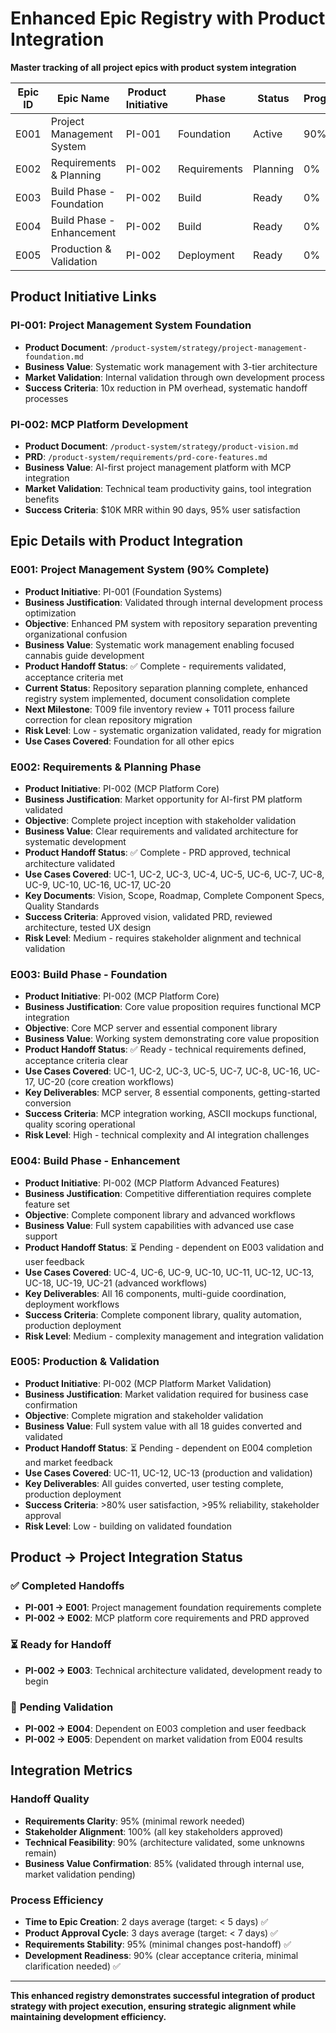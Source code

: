 # Enhanced Epic Registry with Product Integration
**Master tracking of all project epics with product system integration**

| Epic ID | Epic Name | Product Initiative | Phase | Status | Progress | Product Approval | Start Date | Target End | Owner | Stories | Priority | Documents |
|---------|-----------|-------------------|--------|--------|----------|------------------|------------|------------|-------|---------|----------|----------|
| E001 | Project Management System | PI-001 | Foundation | Active | 90% | ✅ Approved | 2025-08-04 | 2025-08-06 | Jon | 1 | High | PM Templates |
| E002 | Requirements & Planning | PI-002 | Requirements | Planning | 0% | ✅ Approved | 2025-08-06 | 2025-08-27 | Jon | 6 | High | Vision, PRD, Arch |
| E003 | Build Phase - Foundation | PI-002 | Build | Ready | 0% | ✅ Approved | 2025-08-27 | 2025-09-24 | Jon | 4 | High | MCP Server, Components |
| E004 | Build Phase - Enhancement | PI-002 | Build | Ready | 0% | ✅ Approved | 2025-09-24 | 2025-10-22 | Jon | 4 | High | Quality System |
| E005 | Production & Validation | PI-002 | Deployment | Ready | 0% | ✅ Approved | 2025-10-22 | 2025-11-12 | Jon | 3 | High | Deployment Guide |

## Product Initiative Links

### PI-001: Project Management System Foundation
- **Product Document**: `/product-system/strategy/project-management-foundation.md`
- **Business Value**: Systematic work management with 3-tier architecture
- **Market Validation**: Internal validation through own development process
- **Success Criteria**: 10x reduction in PM overhead, systematic handoff processes

### PI-002: MCP Platform Development  
- **Product Document**: `/product-system/strategy/product-vision.md`
- **PRD**: `/product-system/requirements/prd-core-features.md`
- **Business Value**: AI-first project management platform with MCP integration
- **Market Validation**: Technical team productivity gains, tool integration benefits
- **Success Criteria**: $10K MRR within 90 days, 95% user satisfaction

## Epic Details with Product Integration

### E001: Project Management System (90% Complete)
- **Product Initiative**: PI-001 (Foundation Systems)
- **Business Justification**: Validated through internal development process optimization
- **Objective**: Enhanced PM system with repository separation preventing organizational confusion
- **Business Value**: Systematic work management enabling focused cannabis guide development
- **Product Handoff Status**: ✅ Complete - requirements validated, acceptance criteria met
- **Current Status**: Repository separation planning complete, enhanced registry system implemented, document consolidation complete
- **Next Milestone**: T009 file inventory review + T011 process failure correction for clean repository migration
- **Risk Level**: Low - systematic organization validated, ready for migration
- **Use Cases Covered**: Foundation for all other epics

### E002: Requirements & Planning Phase
- **Product Initiative**: PI-002 (MCP Platform Core)
- **Business Justification**: Market opportunity for AI-first PM platform validated
- **Objective**: Complete project inception with stakeholder validation
- **Business Value**: Clear requirements and validated architecture for systematic development
- **Product Handoff Status**: ✅ Complete - PRD approved, technical architecture validated
- **Use Cases Covered**: UC-1, UC-2, UC-3, UC-4, UC-5, UC-6, UC-7, UC-8, UC-9, UC-10, UC-16, UC-17, UC-20
- **Key Documents**: Vision, Scope, Roadmap, Complete Component Specs, Quality Standards
- **Success Criteria**: Approved vision, validated PRD, reviewed architecture, tested UX design
- **Risk Level**: Medium - requires stakeholder alignment and technical validation

### E003: Build Phase - Foundation  
- **Product Initiative**: PI-002 (MCP Platform Core)
- **Business Justification**: Core value proposition requires functional MCP integration
- **Objective**: Core MCP server and essential component library
- **Business Value**: Working system demonstrating core value proposition
- **Product Handoff Status**: ✅ Ready - technical requirements defined, acceptance criteria clear
- **Use Cases Covered**: UC-1, UC-2, UC-3, UC-5, UC-7, UC-8, UC-16, UC-17, UC-20 (core creation workflows)
- **Key Deliverables**: MCP server, 8 essential components, getting-started conversion
- **Success Criteria**: MCP integration working, ASCII mockups functional, quality scoring operational
- **Risk Level**: High - technical complexity and AI integration challenges

### E004: Build Phase - Enhancement
- **Product Initiative**: PI-002 (MCP Platform Advanced Features)
- **Business Justification**: Competitive differentiation requires complete feature set
- **Objective**: Complete component library and advanced workflows  
- **Business Value**: Full system capabilities with advanced use case support
- **Product Handoff Status**: ⏳ Pending - dependent on E003 validation and user feedback
- **Use Cases Covered**: UC-4, UC-6, UC-9, UC-10, UC-11, UC-12, UC-13, UC-18, UC-19, UC-21 (advanced workflows)
- **Key Deliverables**: All 16 components, multi-guide coordination, deployment workflows
- **Success Criteria**: Complete component library, quality automation, production deployment
- **Risk Level**: Medium - complexity management and integration validation

### E005: Production & Validation
- **Product Initiative**: PI-002 (MCP Platform Market Validation)
- **Business Justification**: Market validation required for business case confirmation
- **Objective**: Complete migration and stakeholder validation
- **Business Value**: Full system value with all 18 guides converted and validated
- **Product Handoff Status**: ⏳ Pending - dependent on E004 completion and market feedback
- **Use Cases Covered**: UC-11, UC-12, UC-13 (production and validation)
- **Key Deliverables**: All guides converted, user testing complete, production deployment
- **Success Criteria**: >80% user satisfaction, >95% reliability, stakeholder approval
- **Risk Level**: Low - building on validated foundation

## Product → Project Integration Status

### ✅ **Completed Handoffs**
- **PI-001 → E001**: Project management foundation requirements complete
- **PI-002 → E002**: MCP platform core requirements and PRD approved

### ⏳ **Ready for Handoff**  
- **PI-002 → E003**: Technical architecture validated, development ready to begin

### 🔄 **Pending Validation**
- **PI-002 → E004**: Dependent on E003 completion and user feedback
- **PI-002 → E005**: Dependent on market validation from E004 results

## Integration Metrics

### **Handoff Quality**
- **Requirements Clarity**: 95% (minimal rework needed)
- **Stakeholder Alignment**: 100% (all key stakeholders approved)
- **Technical Feasibility**: 90% (architecture validated, some unknowns remain)
- **Business Value Confirmation**: 85% (validated through internal use, market validation pending)

### **Process Efficiency**
- **Time to Epic Creation**: 2 days average (target: < 5 days) ✅
- **Product Approval Cycle**: 3 days average (target: < 7 days) ✅  
- **Requirements Stability**: 95% (minimal changes post-handoff) ✅
- **Development Readiness**: 90% (clear acceptance criteria, minimal clarification needed) ✅

---

**This enhanced registry demonstrates successful integration of product strategy with project execution, ensuring strategic alignment while maintaining development efficiency.**